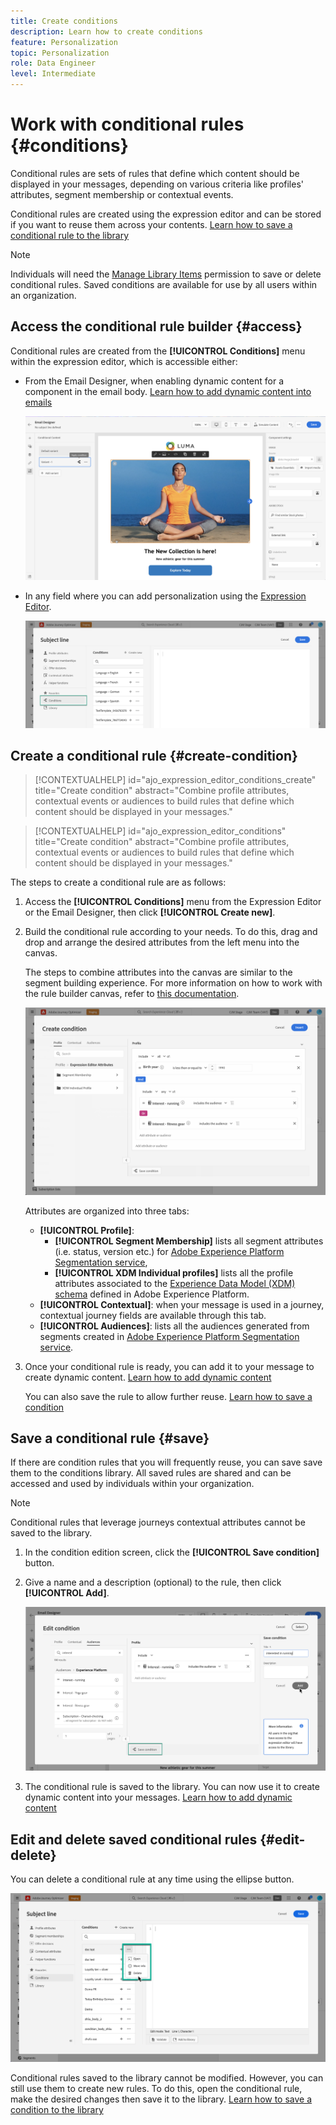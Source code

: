 ```yaml
---
title: Create conditions
description: Learn how to create conditions
feature: Personalization
topic: Personalization
role: Data Engineer
level: Intermediate
---
```


# Work with conditional rules {#conditions}

Conditional rules are sets of rules that define which content should be displayed in your messages, depending on various criteria like profiles' attributes, segment membership or contextual events.

Conditional rules are created using the expression editor and can be stored if you want to reuse them across your contents. [Learn how to save a conditional rule to the library](#save)

>[!NOTE]
>
>Individuals will need the [Manage Library Items](../administration/ootb-product-profiles.md) permission to save or delete conditional rules. Saved conditions are available for use by all users within an organization.

## Access the conditional rule builder {#access}

Conditional rules are created from the **[!UICONTROL Conditions]** menu within the expression editor, which is accessible either:

* From the Email Designer, when enabling dynamic content for a component in the email body. [Learn how to add dynamic content into emails](dynamic-content.md#emails)

    ![](assets/conditions-access-email.png)

* In any field where you can add personalization using the [Expression Editor](personalization-build-expressions.md).

    ![](assets/conditions-access-editor.png)

## Create a conditional rule {#create-condition}

>[!CONTEXTUALHELP]
>id="ajo_expression_editor_conditions_create"
>title="Create condition"
>abstract="Combine profile attributes, contextual events or audiences to build rules that define which content should be displayed in your messages."

>[!CONTEXTUALHELP]
>id="ajo_expression_editor_conditions"
>title="Create condition"
>abstract="Combine profile attributes, contextual events or audiences to build rules that define which content should be displayed in your messages."

The steps to create a conditional rule are as follows:

1. Access the **[!UICONTROL Conditions]** menu from the Expression Editor or the Email Designer, then click **[!UICONTROL Create new]**.

1. Build the conditional rule according to your needs. To do this, drag and drop and arrange the desired attributes from the left menu into the canvas. 

    The steps to combine attributes into the canvas are similar to the segment building experience. For more information on how to work with the rule builder canvas, refer to [this documentation](https://experienceleague.adobe.com/docs/experience-platform/segmentation/ui/segment-builder.html?lang=en#rule-builder-canvas).

    ![](assets/conditions-create.png)

    Attributes are organized into three tabs:

    * **[!UICONTROL Profile]**:
        * **[!UICONTROL Segment Membership]** lists all segment attributes (i.e. status, version etc.) for [Adobe Experience Platform Segmentation service](https://experienceleague.adobe.com/docs/experience-platform/segmentation/home.html),
        * **[!UICONTROL XDM Individual profiles]** lists all the profile attributes associated to the [Experience Data Model (XDM) schema](https://experienceleague.adobe.com/docs/experience-platform/xdm/home.html) defined in Adobe Experience Platform.
    * **[!UICONTROL Contextual]**: when your message is used in a journey, contextual journey fields are available through this tab.
    * **[!UICONTROL Audiences]**: lists all the audiences generated from segments created in [Adobe Experience Platform Segmentation service](https://experienceleague.adobe.com/docs/experience-platform/segmentation/home.html).

1. Once your conditional rule is ready, you can add it to your message to create dynamic content. [Learn how to add dynamic content](dynamic-content.md)

    You can also save the rule to allow further reuse. [Learn how to save a condition](#save)

## Save a conditional rule {#save}

If there are condition rules that you will frequently reuse, you can save save them to the conditions library. All saved rules are shared and can be accessed and used by individuals within your organization.

>[!NOTE]
>
>Conditional rules that leverage journeys contextual attributes cannot be saved to the library.

1. In the condition edition screen, click the **[!UICONTROL Save condition]** button.

1. Give a name and a description (optional) to the rule, then click **[!UICONTROL Add]**.

    ![](assets/conditions-name-description.png)

1. The conditional rule is saved to the library. You can now use it to create dynamic content into your messages. [Learn how to add dynamic content](dynamic-content.md)

## Edit and delete saved conditional rules {#edit-delete}

You can delete a conditional rule at any time using the ellipse button.

![](assets/conditions-open.png)

Conditional rules saved to the library cannot be modified. However, you can still use them to create new rules. To do this, open the conditional rule, make the desired changes then save it to the library. [Learn how to save a condition to the library](#save)

